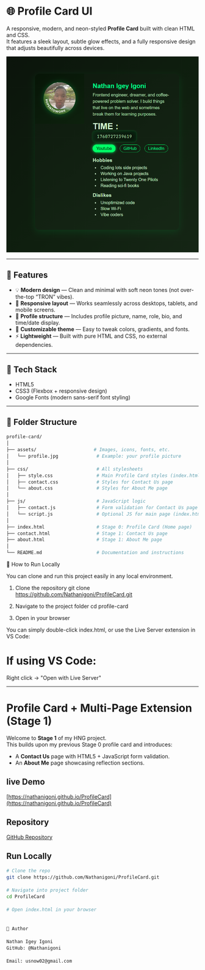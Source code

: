 # 🌐 Profile Card UI

A responsive, modern, and neon-styled **Profile Card** built with clean HTML and CSS.  
It features a sleek layout, subtle glow effects, and a fully responsive design that adjusts beautifully across devices.

![Profile Card Preview](./assets/preview.png)

---

## 🚀 Features

- 💡 **Modern design** — Clean and minimal with soft neon tones (not over-the-top “TRON” vibes).  
- 📱 **Responsive layout** — Works seamlessly across desktops, tablets, and mobile screens.  
- 👤 **Profile structure** — Includes profile picture, name, role, bio, and time/date display.  
- 🎨 **Customizable theme** — Easy to tweak colors, gradients, and fonts.  
- ⚡ **Lightweight** — Built with pure HTML and CSS, no external dependencies.

---

## 🧰 Tech Stack

- HTML5  
- CSS3 (Flexbox + responsive design)  
- Google Fonts (modern sans-serif font styling)

---

## 🧩 Folder Structure

```bash
profile-card/
│
├── assets/                     # Images, icons, fonts, etc.
│   └── profile.jpg              # Example: your profile picture
│
├── css/                         # All stylesheets
│   ├── style.css                # Main Profile Card styles (index.html)
│   ├── contact.css              # Styles for Contact Us page
│   └── about.css                # Styles for About Me page
│
├── js/                          # JavaScript logic
│   ├── contact.js               # Form validation for Contact Us page
│   └── script.js                # Optional JS for main page (index.html)
│
├── index.html                   # Stage 0: Profile Card (Home page)
├── contact.html                 # Stage 1: Contact Us page
├── about.html                   # Stage 1: About Me page
│
└── README.md                    # Documentation and instructions

```
🧠 How to Run Locally

You can clone and run this project easily in any local environment.

1. Clone the repository
git clone https://github.com/Nathanigoni/ProfileCard.git

2. Navigate to the project folder
cd profile-card

3. Open in your browser

You can simply double-click index.html, or use the Live Server extension in VS Code:

# If using VS Code:
Right click → "Open with Live Server"


-----------------------------------------------------------------
# Profile Card + Multi-Page Extension (Stage 1)

Welcome to **Stage 1** of my HNG project.  
This builds upon my previous Stage 0 profile card and introduces:
- A **Contact Us** page with HTML5 + JavaScript form validation.
- An **About Me** page showcasing reflection sections.

## live Demo
[https://nathanigoni.github.io/ProfileCard](https://nathanigoni.github.io/ProfileCard)

## Repository
[GitHub Repository](https://github.com/Nathanigoni/ProfileCard)

## Run Locally

```bash
# Clone the repo
git clone https://github.com/Nathanigoni/ProfileCard.git

# Navigate into project folder
cd ProfileCard

# Open index.html in your browser


💬 Author

Nathan Igey Igoni
GitHub: @Nathanigoni

Email: usnow02@gmail.com
